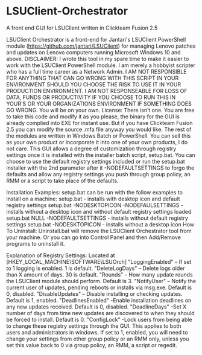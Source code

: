 # LSUClient-Orchestrator
A front end GUI for LSUClient written in Clickteam Fusion 2.5

LSUClient Orchestrator is a front-end for Jantari's LSUClient PowerShell module (https://github.com/jantari/LSUClient) for managing Lenovo patches and updates on Lenovo computers running Microsoft Windows 10 and above.
DISCLAIMER: I wrote this tool in my spare time to make it easier to work with the LSUClient PowerShell module. I am merely a hobbyist scripter who has a full time career as a Network Admin. I AM NOT RESPONSIBLE FOR ANYTHING THAT CAN GO WRONG WITH THIS SCRIPT IN YOUR ENVIRONMENT SHOULD YOU CHOOSE THE RISK TO USE IT IN YOUR PRODUCTION ENVIRONMENT. I AM NOT RESPONSEABLE FOR LOSS OF DATA, FUNDS OR PRODUCTIVITY IF YOU CHOOSE TO RUN THIS IN YOUR'S OR YOUR ORGANIZATIONS ENVIRONMENT IF SOMETHING DOES GO WRONG. 
You will be on your own.
License:
There isn’t one. You are free to take this code and modify it as you please, the binary for the GUI is already complied into EXE for instant use. But if you have Clickteam Fusion 2.5 you can modify the source .mfa file anyway you would like. The rest of the modules are written in Windows Batch or PowerShell. You can sell this as your own product or incorporate it into one of your own products, I do not care.
This GUI allows a degree of customization through registry settings once it is installed with the installer batch script, setup.bat. You can choose to use the default registry settings included or run the setup.bat installer with the 2nd parameter after it -NODEFAULTSETTINGS to forgo the defaults and allow any registry settings you push through group policy, an RMM or a script to take place of the defaults.

Installation Examples:
setup.bat can be run with the follow examples to install on a machine:
setup.bat - installs with desktop icon and default registry settings
setup.bat -NODESKTOPICON -NODEFAULSETTINGS - installs without a desktop icon and without default registry settings loaded
setup.bat NULL -NODEFAULTSETTINGS - installs without default registry settings
setup.bat -NODESKTOPICON - installs without a desktop icon
How To Uninstall:
Uninstall.bat will remove the LSUClient Orchestrator tool from your machine. Or you can go into Control Panel and then Add/Remove programs to uninstall it.

Explanation of Registry Settings:
Located at [HKEY_LOCAL_MACHINE\SOFTWARE\LSUOrch]
"LoggingEnabled" – If set to 1 logging is enabled. 1 is default.
"DeleteLogDays" – Delete logs older than X amount of days. 30 is default.
"Rounds" – How many update rounds the LSUClient module should perform. Default is 3.
"NotifyUser" – Notify the current user of updates, pending reboots or installs via msg.exe. Default is 0, disabled.
"DisableUpdates" – Disable installing or checking updates. Default is 1, enabled.
"DeadlinesEnabled" -Enable installation deadlines on any new updates received. Default is 0, disabled.
"DeadlineDays" -Set X number of days from time new updates are discovered to when they should be forced to install. Default is 0.
"ConfigLock" -Lock users from being able to change these registry settings through the GUI. This applies to both users and administrators in windows. If set to 1, enabled, you will need to change your settings from ether group policy or an RMM only, unless you set this value back to 0 via group policy, an RMM, a script or regedit.

